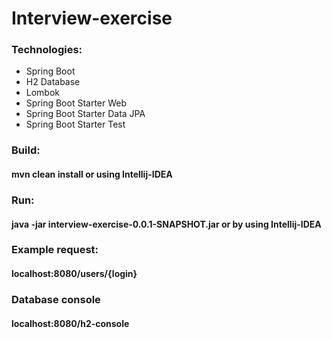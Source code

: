 # Interview-exercise

### Technologies:
- Spring Boot
- H2 Database
- Lombok
- Spring Boot Starter Web
- Spring Boot Starter Data JPA
- Spring Boot Starter Test


### Build: 
#### mvn clean install or using Intellij-IDEA
### Run: 
#### java -jar interview-exercise-0.0.1-SNAPSHOT.jar or by using Intellij-IDEA


### Example request:
#### localhost:8080/users/{login}

### Database console
#### localhost:8080/h2-console